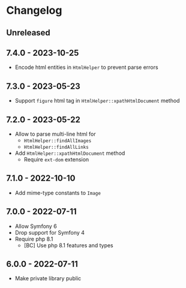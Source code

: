 # Changelog

<!-- There is always Unreleased section on the top. Subsections (Added, Changed, Fixed, Removed) should be added as needed. -->
## Unreleased

## 7.4.0 - 2023-10-25
- Encode html entities in `HtmlHelper` to prevent parse errors

## 7.3.0 - 2023-05-23
- Support `figure` html tag in `HtmlHelper::xpathHtmlDocument` method

## 7.2.0 - 2023-05-22
- Allow to parse multi-line html for
  - `HtmlHelper::findAllImages`
  - `HtmlHelper::findAllLinks`
- Add `HtmlHelper::xpathHtmlDocument` method
  - Require `ext-dom` extension

## 7.1.0 - 2022-10-10
- Add mime-type constants to `Image`

## 7.0.0 - 2022-07-11
- Allow Symfony 6
- Drop support for Symfony 4
- Require php 8.1
  - [BC] Use php 8.1 features and types

## 6.0.0 - 2022-07-11
- Make private library public
